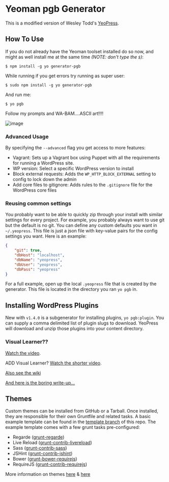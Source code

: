 # Yeoman pgb Generator

This is a modified version of Wesley Todd's [YeoPress](https://github.com/wesleytodd/YeoPress).

## How To Use

If you do not already have the Yeoman toolset installed do so now, and might as well install me at the same time *(NOTE: don't type the `$`)*:

	$ npm install -g yo generator-pgb

While running if you get errors try running as super user:

	$ sudo npm install -g yo generator-pgb

And run me:

	$ yo pgb

Follow my prompts and WA-BAM....ASCII art!!!!

![image](http://wesleytodd.com/media/posts/yeopress-a-yeoman-generator-for-wordpress/yeopress-ascii-art.png)

### Advanced Usage

By specifying the `--advanced` flag you get access to more features:

- Vagrant: Sets up a Vagrant box using Puppet with all the requirements for running a WordPress site.
- WP version: Select a specific WordPress version to install
- Block external requests: Adds the `WP_HTTP_BLOCK_EXTERNAL` setting to config to lock down the admin
- Add core files to gitignore: Adds rules to the `.gitignore` file for the WordPress core files

### Reusing common settings

You probably want to be able to quickly zip through your install with similar settings for every project.  For example, you probably always want to use git but the default is no git.  You can define any custom defaults you want in `~/.yeopress`.  This file is just a json file with key-value pairs for the config settings you want.  Here is an example:

```json
{
	"git": true,
	"dbHost": "localhost",
	"dbName": "yeopress",
	"dbUser": "yeopress",
	"dbPass": "yeopress"
}
```

For a full example, open up the local `.yeopress` file that is created by the generator.  This file is located in the directory you ran `yo pgb` in.

## Installing WordPress Plugins

New with `v1.4.0` is a subgenerator for installing plugins, `yo pgb:plugin`.  You can supply a comma delimited list of plugin slugs to download.  YeoPress will download and unzip those plugins into your content directory.

### Visual Learner??

[Watch the video](http://www.youtube.com/watch?v=Em-NMCgNhhY).

ADD Visual Learner?  [Watch the shorter video](http://www.youtube.com/watch?v=WSG0P5VpSUk).

[Also see the wiki](https://github.com/wesleytodd/YeoPress/wiki)

[And here is the boring write-up...](http://wesleytodd.com/2013/5/yeopress-a-yeoman-generator-for-wordpress.html)

## Themes

Custom themes can be installed from GitHub or a Tarball.  Once installed, they are responsible for their own Gruntfile and related tasks.  A basic example template can be found in the [template branch](https://github.com/wesleytodd/YeoPress/tree/template) of this repo.  The example template comes with a few grunt tasks pre-configured:

- Regarde ([grunt-regarde](https://npmjs.org/package/grunt-regarde))
- Live Reload ([grunt-contrib-livereload](https://npmjs.org/package/grunt-contrib-livereload))
- Sass ([grunt-contrib-sass](https://npmjs.org/package/grunt-contrib-sass))
- JSHint ([grunt-contrib-jshint](https://npmjs.org/package/grunt-contrib-jshint))
- Bower ([grunt-bower-requirejs](https://npmjs.org/package/grunt-bower-requirejs))
- RequireJS ([grunt-contrib-requirejs](https://npmjs.org/package/grunt-contrib-requirejs))

More information on themes [here](https://github.com/wesleytodd/YeoPress/wiki/Themes) & [here](http://wesleytodd.com/2013/5/yeopress-themes.html)
